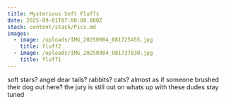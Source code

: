 ```yaml
---
title: Mysterious Soft Fluffs
date: 2025-09-01T07:00:00.000Z
stack: content/stack/Pics.md
images:
  - image: /uploads/IMG_20250904_081725455.jpg
    title: fluff2
  - image: /uploads/IMG_20250904_081737830.jpg
    title: fluff1
---
```


soft stars? angel dear tails? rabbits? cats? almost as if someone brushed their dog out here? the jury is still out on whats up with these dudes stay tuned
